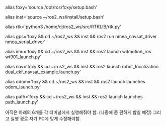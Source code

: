 alias foxy='source /opt/ros/foxy/setup.bash'

alias inst='source ~/ros2_ws/install/setup.bash'

alias rtk='python3 /home/dj/ros2_ws/src/RTKLIB/rtk.py'

alias gps='foxy && cd ~/ros2_ws && inst && ros2 run nmea_navsat_driver nmea_serial_driver'

alias imu='foxy && cd ~/ros2_ws && inst && ros2 launch witmotion_ros wt901_launch.py'

alias nav='foxy && cd ~/ros2_ws && inst && ros2 launch robot_localization dual_ekf_navsat_example.launch.py'

alias odom='foxy && cd ~/ros2_ws && inst && ros2 launch launches odom_launch.py'

alias path='foxy && cd ~/ros2_ws && inst && ros2 launch launches path_launch.py'

아직은 아래의 6개를 각 터미널에서 실행해줘야 함. (나중에 좀 편하게 합칠 예정)
그리고 실행 경로 자기 PC에 맞게 수정해야함.
